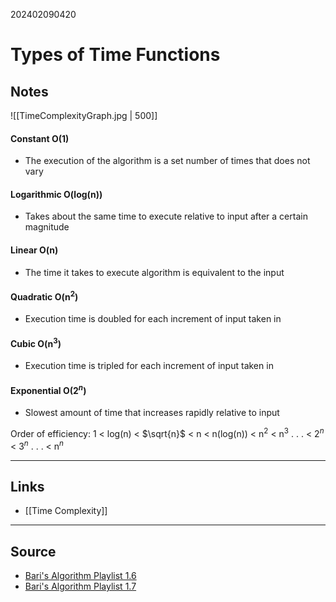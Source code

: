 202402090420
# Types of Time Functions

## Notes

![[TimeComplexityGraph.jpg | 500]]
#### Constant O(1)
- The execution of the algorithm is a set number of times that does not vary
#### Logarithmic O(log(n))
- Takes about the same time to execute relative to input after a certain magnitude
#### Linear O(n)
- The time it takes to execute algorithm is equivalent to the input
#### Quadratic O(n$^2$)
- Execution time is doubled for each increment of input taken in
#### Cubic O(n$^3$)
- Execution time is tripled for each increment of input taken in
#### Exponential O(2$^n$)
- Slowest amount of time that increases rapidly relative to input

Order of efficiency:
1 < log(n) < $\sqrt{n}$ < n < n(log(n)) < n$^2$ < n$^3$ . . . < 2$^n$ < 3$^n$ . . . < n$^n$

---
## Links

- [[Time Complexity]]

---

## Source

- [Bari's Algorithm Playlist 1.6](https://youtu.be/w7t4_JUUTeg?si=D6bkxIm2XzmW4DJo)
- [Bari's Algorithm Playlist 1.7](https://youtu.be/5v-tKX2uRAk?si=agvTw6GHmkuQda1H)